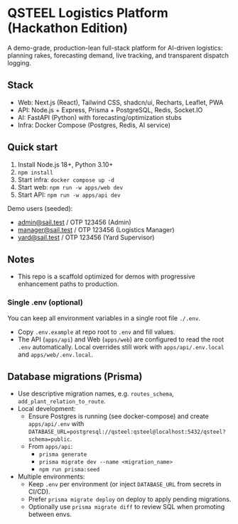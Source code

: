 # QSTEEL Logistics Platform (Hackathon Edition)

A demo-grade, production-lean full-stack platform for AI-driven logistics: planning rakes, forecasting demand, live tracking, and transparent dispatch logging.

## Stack
- Web: Next.js (React), Tailwind CSS, shadcn/ui, Recharts, Leaflet, PWA
- API: Node.js + Express, Prisma + PostgreSQL, Redis, Socket.IO
- AI: FastAPI (Python) with forecasting/optimization stubs
- Infra: Docker Compose (Postgres, Redis, AI service)

## Quick start
1. Install Node.js 18+, Python 3.10+
2. `npm install`
3. Start infra: `docker compose up -d`
4. Start web: `npm run -w apps/web dev`
5. Start API: `npm run -w apps/api dev`

Demo users (seeded):
- admin@sail.test / OTP 123456 (Admin)
- manager@sail.test / OTP 123456 (Logistics Manager)
- yard@sail.test / OTP 123456 (Yard Supervisor)

## Notes
- This repo is a scaffold optimized for demos with progressive enhancement paths to production.

### Single .env (optional)
You can keep all environment variables in a single root file `./.env`.

- Copy `.env.example` at repo root to `.env` and fill values.
- The API (`apps/api`) and Web (`apps/web`) are configured to read the root `.env` automatically. Local overrides still work with `apps/api/.env.local` and `apps/web/.env.local`.

## Database migrations (Prisma)

- Use descriptive migration names, e.g. `routes_schema`, `add_plant_relation_to_route`.
- Local development:
	- Ensure Postgres is running (see docker-compose) and create `apps/api/.env` with `DATABASE_URL=postgresql://qsteel:qsteel@localhost:5432/qsteel?schema=public`.
	- From `apps/api`:
		- `prisma generate`
		- `prisma migrate dev --name <migration_name>`
		- `npm run prisma:seed`
- Multiple environments:
	- Keep `.env` per environment (or inject `DATABASE_URL` from secrets in CI/CD).
	- Prefer `prisma migrate deploy` on deploy to apply pending migrations.
	- Optionally use `prisma migrate diff` to review SQL when promoting between envs.

